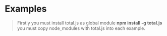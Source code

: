 # Examples

> Firstly you must install total.js as global module __npm install -g total.js__ you must copy node_modules with total.js into each example.